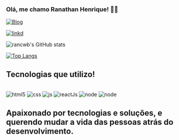 ### Olá, me chamo Ranathan Henrique! 👋🤙

[![Blog](https://img.shields.io/badge/Instagram-E4405F?style=for-the-badge&logo=instagram&logoColor=white)](https://www.instagram.com/rancwb/)

[![linkd](https://img.shields.io/badge/LinkedIn-0077B5?style=for-the-badge&logo=linkedin&logoColor=white)](https://www.linkedin.com/in/ranathan-henrique-708970206/)


![rancwb's GitHub stats](https://github-readme-stats.vercel.app/api?username=RanCwb&show_icons=true&theme=onedark)


[![Top Langs](https://github-readme-stats.vercel.app/api/top-langs/?username=anuraghazra&layout=compact)](https://github.com/anuraghazra/github-readme-stats)



## Tecnologias que utilizo!

<div style="diplay: inline_block"><br/>
    <img  alt="html5" src="https://img.shields.io/badge/HTML5-E34F26?style=for-the-badge&logo=html5&logoColor=white"/>
     <img  alt="css" src="https://img.shields.io/badge/CSS3-1572B6?style=for-the-badge&logo=css3&logoColor=white"/>
      <img a alt="js" src="https://img.shields.io/badge/JavaScript-F7DF1E?style=for-the-badge&logo=javascript&logoColor=black"/>
       <img  alt="reactJs" src="https://img.shields.io/badge/React-20232A?style=for-the-badge&logo=react&logoColor=61DAFB"/>
       <img  alt="node" src="https://img.shields.io/badge/Node.js-43853D?style=for-the-badge&logo=node.js&logoColor=white"/>
     <img  alt="node" src="https://img.shields.io/badge/TypeScript-007ACC?style=for-the-badge&logo=typescript&logoColor=white"/>
    
</div>

## Apaixonado por tecnologias e soluções, e querendo mudar a vida das pessoas atrás do desenvolvimento.
